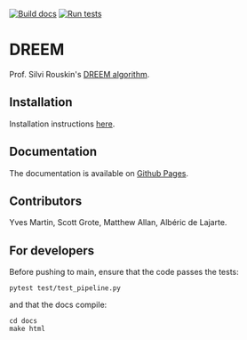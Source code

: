 [![Build docs](https://github.com/rouskinlab/dreem/actions/workflows/documentation.yml/badge.svg)](https://github.com/rouskinlab/dreem/actions/workflows/documentation.yml)
[![Run tests](https://github.com/rouskinlab/dreem/actions/workflows/tests.yaml/badge.svg?branch=main)](https://github.com/rouskinlab/dreem/actions/workflows/tests.yaml)

# DREEM

Prof. Silvi Rouskin's [DREEM algorithm](https://www.nature.com/articles/s41586-020-2253-5).

## Installation

Installation instructions [here](https://rouskinlab.github.io/dreem/dreem/installation.html).

## Documentation

The documentation is available on [Github Pages](https://rouskinlab.github.io/dreem).

## Contributors

Yves Martin, Scott Grote, Matthew Allan, Albéric de Lajarte.

## For developers

Before pushing to main, ensure that the code passes the tests:

```
pytest test/test_pipeline.py
```

and that the docs compile:

```
cd docs
make html
```
